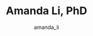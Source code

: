 ---
# this is autogenerated: do not edit
title: Amanda Li, PhD
author: amanda_li
layout: author-bio
jobtitle: Decentralized Consensus Fellow
bio: Insight Data Science
type: alumn
excerpt: "Biographical summary for Amanda Li, PhD, Decentralized Consensus Fellow in the Keiser Lab at UCSF."
header:
  teaser: /assets/images/people/bio-li.jpg
papers: 
---